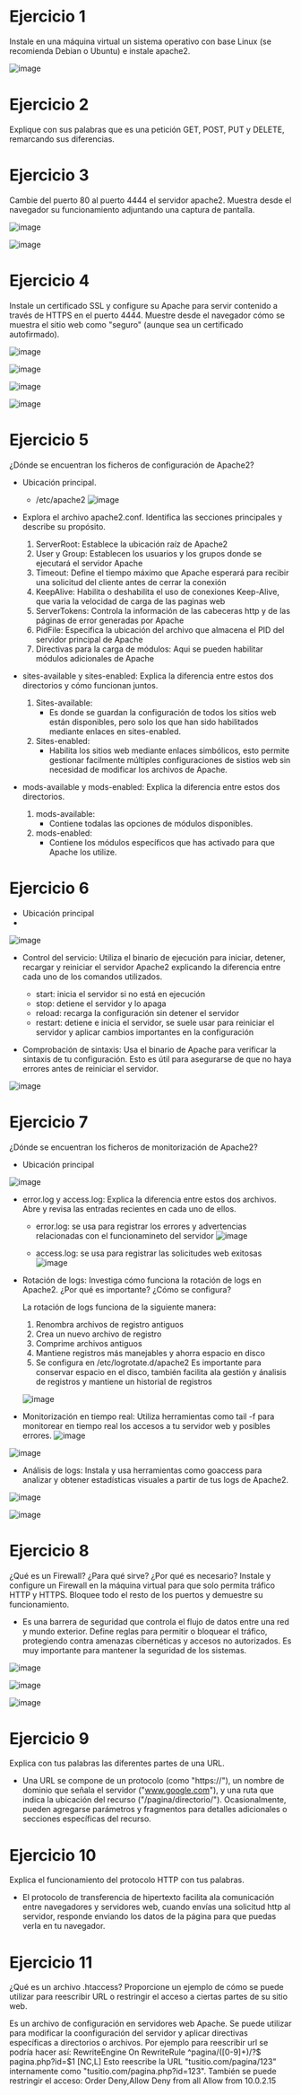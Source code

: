 # Ejercicio 1
Instale en una máquina virtual un sistema operativo con base Linux (se recomienda Debian o Ubuntu) e instale apache2.

![image](https://github.com/pepbote/despliegue-de-aplicaciones-web/assets/144775358/39c20703-019b-4d9a-9fd3-1a0e825efd2f)


# Ejercicio 2
Explique con sus palabras que es una petición GET, POST, PUT y DELETE, remarcando sus diferencias. 


# Ejercicio 3
Cambie del puerto 80 al puerto 4444 el servidor apache2. Muestra desde el navegador su funcionamiento adjuntando una captura de pantalla. 

![image](https://github.com/pepbote/despliegue-de-aplicaciones-web/assets/144775358/74a1bd75-2703-4c01-aa6b-439a87d1396b)

![image](https://github.com/pepbote/despliegue-de-aplicaciones-web/assets/144775358/be42b463-e386-412a-a359-a6c8819ed54e)


# Ejercicio 4
Instale un certificado SSL y configure su Apache para servir contenido a través de HTTPS en el puerto 4444. Muestre desde el navegador cómo se muestra el sitio web como "seguro" (aunque sea un certificado autofirmado).

![image](https://github.com/pepbote/despliegue-de-aplicaciones-web/assets/144775358/e8f56110-9c37-4963-90d2-980c93262fe8)

![image](https://github.com/pepbote/despliegue-de-aplicaciones-web/assets/144775358/52cb5383-2499-4b9b-832d-8df57ad0acc2)

![image](https://github.com/pepbote/despliegue-de-aplicaciones-web/assets/144775358/f07eef2d-bc08-4b1e-a633-946cca82edbb)

![image](https://github.com/pepbote/despliegue-de-aplicaciones-web/assets/144775358/2e965e0b-f049-420c-8d6e-78bcced7de02)


# Ejercicio 5
¿Dónde se encuentran los ficheros de configuración de Apache2?
- Ubicación principal.
    - /etc/apache2
![image](https://github.com/pepbote/despliegue-de-aplicaciones-web/assets/144775358/41f4b2f7-54da-401c-a54d-f38b0d02ceeb)

- Explora el archivo apache2.conf. Identifica las secciones principales y describe su propósito.
  1. ServerRoot: Establece la ubicación raíz de Apache2
  3. User y Group: Establecen los usuarios y los grupos donde se ejecutará el servidor Apache
  4. Timeout: Define el tiempo máximo que Apache esperará para recibir una solicitud del cliente antes de cerrar la conexión
  5. KeepAlive: Habilita o deshabilita el uso de conexiones Keep-Alive, que varia la velocidad de carga de las paginas web
  6. ServerTokens: Controla la información de las cabeceras http y de las páginas de error generadas por Apache
  7. PidFile: Especifica la ubicación del archivo que almacena el PID del servidor principal de Apache
  8. Directivas para la carga de módulos: Aqui se pueden habilitar módulos adicionales de Apache

- sites-available y sites-enabled: Explica la diferencia entre estos dos directorios y cómo funcionan juntos.
  1. Sites-available:
     - Es donde se guardan la configuración de todos los sitios web están disponibles, pero solo los que han sido habilitados mediante enlaces en sites-enabled. 
  2. Sites-enabled:
     - Habilita los sitios web mediante enlaces simbólicos, esto permite gestionar facilmente múltiples configuraciones de sistios web sin necesidad de modificar los archivos de Apache. 
    
- mods-available y mods-enabled: Explica la diferencia entre estos dos directorios.
     1. mods-available:
          - Contiene todalas las opciones de módulos disponibles.
     3. mods-enabled:
          - Contiene los módulos específicos que has activado para que Apache los utilize.

            
# Ejercicio 6
- Ubicación principal
- 
![image](https://github.com/pepbote/despliegue-de-aplicaciones-web/assets/144775358/5976300e-d391-42f2-aacc-0c0aea52eec5)

- Control del servicio: Utiliza el binario de ejecución para iniciar, detener, recargar y reiniciar el servidor Apache2 explicando la diferencia entre cada uno de los comandos utilizados.
    - start: inicia el servidor si no está en ejecución
    - stop: detiene el servidor y lo apaga
    - reload: recarga la configuración sin detener el servidor
    - restart: detiene e inicia el servidor, se suele usar para reiniciar el servidor y aplicar cambios importantes en la configuración
      
- Comprobación de sintaxis: Usa el binario de Apache para verificar la sintaxis de tu configuración. Esto es útil para asegurarse de que no haya errores antes de reiniciar el servidor.

![image](https://github.com/pepbote/despliegue-de-aplicaciones-web/assets/144775358/89a60122-4401-49bb-917f-bcac3224ef8b)


# Ejercicio 7
¿Dónde se encuentran los ficheros de monitorización de Apache2?
- Ubicación principal

![image](https://github.com/pepbote/despliegue-de-aplicaciones-web/assets/144775358/87fd42c9-166f-40e4-846d-989122ed6e8e)

- error.log y access.log: Explica la diferencia entre estos dos archivos. Abre y revisa las entradas recientes en cada uno de ellos.
    - error.log: se usa para registrar los errores y advertencias relacionadas con el funcionamineto del servidor
![image](https://github.com/pepbote/despliegue-de-aplicaciones-web/assets/144775358/36bee408-82a0-45c4-834c-b075b9c0ea4d)

    - access.log: se usa para registrar las solicitudes web exitosas
![image](https://github.com/pepbote/despliegue-de-aplicaciones-web/assets/144775358/c2719d3e-fe4d-458e-85cb-e2680165e982)

- Rotación de logs: Investiga cómo funciona la rotación de logs en Apache2. ¿Por qué es importante? ¿Cómo se configura?
  
  La rotación de logs funciona de la siguiente manera:
    1. Renombra archivos de registro antiguos
    2. Crea un nuevo archivo de registro
    3. Comprime archivos antiguos
    4. Mantiene registros más manejables y ahorra espacio en disco
    5. Se configura en /etc/logrotate.d/apache2
  Es importante para conservar espacio en el disco, también facilita ala gestión y ánalisis de registros y mantiene un historial de registros

  ![image](https://github.com/pepbote/despliegue-de-aplicaciones-web/assets/144775358/7d808280-7cb4-46ca-8b88-2279a62c01aa)

- Monitorización en tiempo real: Utiliza herramientas como tail -f para monitorear en tiempo real los accesos a tu servidor web y posibles errores.
![image](https://github.com/pepbote/despliegue-de-aplicaciones-web/assets/144775358/324fdf53-0972-48da-a37e-d389fc9ab3d5)

![image](https://github.com/pepbote/despliegue-de-aplicaciones-web/assets/144775358/e3d14341-9e8b-4a34-bf95-4d74156fbfa9)

- Análisis de logs: Instala y usa herramientas como goaccess para analizar y obtener estadísticas visuales a partir de tus logs de Apache2.

![image](https://github.com/pepbote/despliegue-de-aplicaciones-web/assets/144775358/e27d8c01-562b-4575-a1ca-fb463edd09f8)

![image](https://github.com/pepbote/despliegue-de-aplicaciones-web/assets/144775358/6bda0d06-ce3d-4ab8-bf8d-ced571392850)



# Ejercicio 8
¿Qué es un Firewall? ¿Para qué sirve? ¿Por qué es necesario? Instale y configure un Firewall en la máquina virtual para que solo permita tráfico HTTP y HTTPS. Bloquee todo el resto de los puertos y demuestre su funcionamiento.

- Es una barrera de seguridad que controla el flujo de datos entre una red y mundo exterior. Define reglas para permitir o bloquear el tráfico, protegiendo contra amenazas cibernéticas y accesos no autorizados. Es muy importante para mantener la seguridad de los sistemas.

 ![image](https://github.com/pepbote/despliegue-de-aplicaciones-web/assets/144775358/992e984e-625a-4627-b193-d4a18aa8b194)
 
![image](https://github.com/pepbote/despliegue-de-aplicaciones-web/assets/144775358/d64b32e3-5e7e-4869-afd6-8cea77ec576c)

![image](https://github.com/pepbote/despliegue-de-aplicaciones-web/assets/144775358/5ab38e56-2920-446e-9c54-d454d240c379)

# Ejercicio 9
Explica con tus palabras las diferentes partes de una URL.

- Una URL se compone de un protocolo (como "https://"), un nombre de dominio que señala el servidor ("www.google.com"), y una ruta que indica la ubicación del recurso ("/pagina/directorio/"). Ocasionalmente, pueden agregarse parámetros y fragmentos para detalles adicionales o secciones específicas del recurso.

# Ejercicio 10
Explica el funcionamiento del protocolo HTTP con tus palabras.

- El protocolo de transferencia de hipertexto facilita ala comunicación entre navegadores y servidores web, cuando envías una solicitud http al servidor, responde enviando los datos de la página para que puedas verla en tu navegador.

# Ejercicio 11
¿Qué es un archivo .htaccess? Proporcione un ejemplo de cómo se puede utilizar
para reescribir URL o restringir el acceso a ciertas partes de su sitio web.

Es un archivo de configuración en servidores web Apache. Se puede utilizar para modificar la coonfiguración del servidor y aplicar directivas específicas a directorios o archivos. 
Por ejemplo para reescribir url se podría hacer así:
    RewriteEngine On
    RewriteRule ^pagina/([0-9]+)/?$ pagina.php?id=$1 [NC,L]
Esto reescribe la URL "tusitio.com/pagina/123" internamente como "tusitio.com/pagina.php?id=123".
También se puede restringir el acceso:
    Order Deny,Allow
    Deny from all
    Allow from 10.0.2.15
